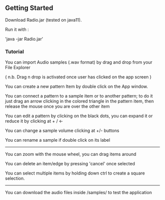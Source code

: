 ## Getting Started

Download Radio.jar (tested on java11).  

Run it with :

'java -jar Radio.jar'


### Tutorial 

You can import Audio samples (.wav format) by drag and drop from your File Explorer

( n.b. Drag n drop is activated once user has clicked on the app screen ) 

You can create a new pattern Item by double click on the App window. 

You can connect a pattern to a sample item or to another pattern; to do it just drag an arrow clicking in the colored triangle in the pattern item, then release the mouse once you are over the other item 

You can edit a pattern by clicking on the black dots, you can expand it or reduce it by clicking at + / <- 


You can change a sample volume clicking at +/- buttons

You can rename a sample if double click on its label


---------

You can zoom with the mouse wheel, you can drag items around

You can delete an item/edge by pressing 'cancel' once selected

You can select multiple items by holding down ctrl to create a square selection.

_____

You can download the audio files inside /samples/ to test the application
